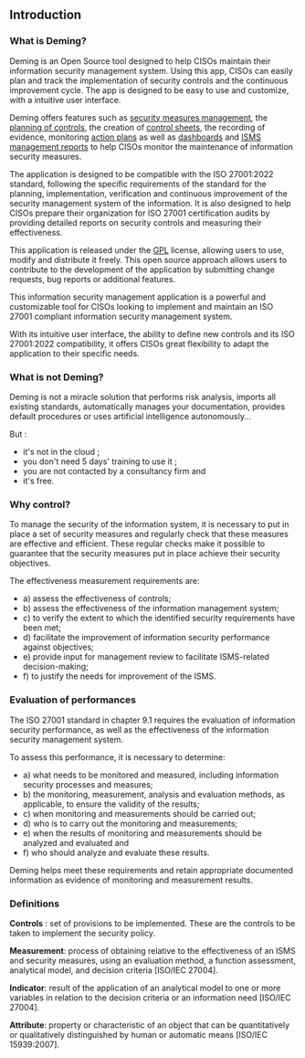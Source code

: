 ## Introduction


### What is Deming?

Deming is an Open Source tool designed to help CISOs maintain their information security management system. Using this app, CISOs can easily plan and track the implementation of security controls and the continuous improvement cycle. The app is designed to be easy to use and customize, with a intuitive user interface.


Deming offers features such as [security measures management](measures.md),
the [planning of controls](plan.md), the creation of [control sheets](controls.md/#sheet), the recording of evidence,
monitoring [action plans](actions.md) as well as [dashboards](dashboards.md) and
[ISMS management reports](config.md/#report) to help CISOs monitor the maintenance of information security measures.


The application is designed to be compatible with the ISO 27001:2022 standard, following the specific requirements of the standard for the planning, implementation, verification and continuous improvement of the security management system of the information.
It is also designed to help CISOs prepare their organization for ISO 27001 certification audits by providing detailed reports on security controls and measuring their effectiveness.


This application is released under the [GPL](https://www.gnu.org/licenses/licenses.en.html) license, allowing users to use, modify and distribute it freely. This open source approach allows users to contribute to the development of the application by submitting change requests, bug reports or additional features.


This information security management application is a powerful and customizable tool for CISOs looking to implement and maintain an ISO 27001 compliant information security management system.


With its intuitive user interface, the ability to define new controls and its ISO 27001:2022 compatibility, it offers CISOs great flexibility to adapt the application to their specific needs.


### What is not Deming? <a name="notDeming"></a>

Deming is not a miracle solution that performs risk analysis, imports all existing standards, automatically manages your documentation, provides default procedures or uses artificial intelligence autonomously...

But :

- it's not in the cloud ;
- you don't need 5 days' training to use it ;
- you are not contacted by a consultancy firm and
- it's free.


### Why control?

To manage the security of the information system, it is necessary to put in place a set of security measures and regularly check that these measures are effective and efficient. These regular checks make it possible to guarantee that the security measures put in place achieve their security objectives.

The effectiveness measurement requirements are:

- a) assess the effectiveness of controls;
- b) assess the effectiveness of the information management system;
- c) to verify the extent to which the identified security requirements have been met;
- d) facilitate the improvement of information security performance against objectives;
- e) provide input for management review to facilitate ISMS-related decision-making;
- f) to justify the needs for improvement of the ISMS.

### Evaluation of performances

The ISO 27001 standard in chapter 9.1 requires the evaluation of information security performance, as well as the effectiveness of the information security management system.

To assess this performance, it is necessary to determine:

- a) what needs to be monitored and measured, including information security processes and measures;
- b) the monitoring, measurement, analysis and evaluation methods, as applicable, to ensure the validity of the results;
- c) when monitoring and measurements should be carried out;
- d) who is to carry out the monitoring and measurements;
- e) when the results of monitoring and measurements should be analyzed and evaluated and
- f) who should analyze and evaluate these results.

Deming helps meet these requirements and retain appropriate documented information as evidence of monitoring and measurement results.

### Definitions

**Controls** : set of provisions to be implemented. These are the controls to be taken to implement the security policy.

**Measurement**: process of obtaining relative to the effectiveness of an ISMS and security measures, using an evaluation method,
a function assessment, analytical model, and decision criteria [ISO/IEC 27004].

**Indicator**: result of the application of an analytical model to one or more variables in relation to the decision criteria or
an information need [ISO/IEC 27004].

**Attribute**: property or characteristic of an object that can be quantitatively or qualitatively distinguished by human or
automatic means [ISO/IEC 15939:2007].
